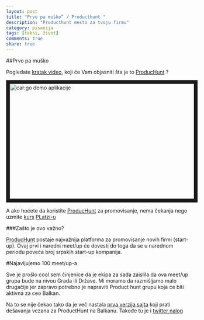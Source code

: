 ```yaml
---
layout: post
title: "Prvo pa muško” / Producthunt "
description: "Producthunt mesto za tvoju firmu"
category: pisanija  
tags: [taksi, život]
comments: true
share: true
---
```


##Prvo pa muško 


Pogledate [kratak video](https://www.youtube.com/watch?v=pVp1v8kpqZM), koji će Vam objasniti šta je to [ProducHunt](https://www.youtube.com/watch?v=pVp1v8kpqZM) ?

<a href="http://www.youtube.com/watch?feature=player_embedded&v=htmBNuaXVRE
" target="_blank"><img src="http://itmilos.github.io/images/product-hunt-beograd.png" 
alt="car:go demo aplikacije" width="560" height="315" border="10" /></a>

A ako hoćete da koristite [ProducHunt](https://courses.platzi.com/courses/build-grow-online-communities/) za promovisanje, nema čekanja nego uzmite [kurs](https://courses.platzi.com/courses/build-grow-online-communities/) [PLatzi-u](https://courses.platzi.com/courses/build-grow-online-communities/)

###Zašto je ovo važno?

[ProducHunt](www.producthunt.com) postaje najvažnija platforma za promovisanje novih firmi (start-up).
Ovaj prvi i naredni meet/up će dovesti do toga da se u narednom periodu poveća broj srpskih start-up kompanija.

#Najavljujemo 100 meet/up-a

Sve je prošlo cool sem činjenice da je ekipa za sada zaislila da ova meet/up grupa bude na nivou Grada ili Države.
Mi moramo da razmišljamo malo drugačije jer zapravo potrebno je napraviti Product hunt grupu koja će biti aktivna za ceo Balkan. 

Na to se nije čekao tako da je več nastala [prva verzija sajta](http://producthuntthebalkans.github.io/) koji prati dešavanja vezana za ProductHunt na Balkanu. Takođe tu je i [twitter nalog](https://twitter.com/producthuntertb)

